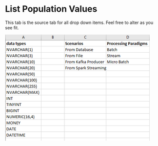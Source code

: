 # List Population Values

This tab is the source tab for all drop down items. Feel free to alter as you see fit.

![](../.gitbook/assets/list-population-tables.png)



